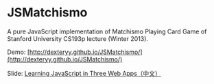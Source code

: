 
# JSMatchismo

A pure JavaScript implementation of Matchismo Playing Card Game of Stanford University CS193p lecture (Winter 2013).

Demo: [http://dexteryy.github.io/JSMatchismo/](http://dexteryy.github.io/JSMatchismo/)

Slide: [Learning JavaScript in Three Web Apps（中文）](http://www.slideshare.net/dexter_yy/learning-javascript-in-three-web-apps)
